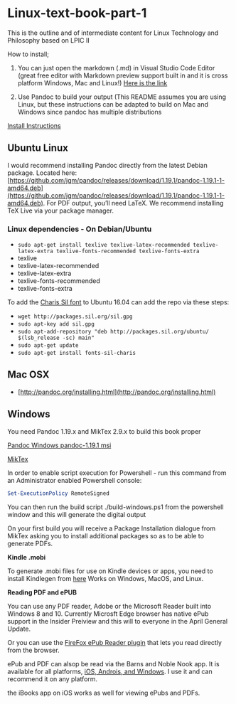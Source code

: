 # Linux-text-book-part-1
This is the outline and of intermediate content for Linux Technology and Philosophy based on LPIC II


How to install;

1.  You can just open the markdown (.md) in Visual Studio Code Editor (great free editor with Markdown preview support built in and it is cross platform Windows, Mac and Linux!) [Here is the link](https://code.visualstudio.com/)

2.  Use Pandoc to build your output (This README assumes you are using Linux, but these instructions can be adapted to build on Mac and Windows since pandoc has multiple distributions

[Install Instructions](http://pandoc.org/installing.html)

## Ubuntu Linux
 
I would recommend installing Pandoc directly from the latest Debian package.  Located here: [https://github.com/jgm/pandoc/releases/download/1.19.1/pandoc-1.19.1-1-amd64.deb](https://github.com/jgm/pandoc/releases/download/1.19.1/pandoc-1.19.1-1-amd64.deb). For PDF output, you’ll need LaTeX. We recommend installing TeX Live via your package manager. 

### Linux dependencies - On Debian/Ubuntu
* ```sudo apt-get install texlive texlive-latex-recommended texlive-latex-extra texlive-fonts-recommended texlive-fonts-extra``` 
* texlive
* texlive-latex-recommended
* texlive-latex-extra
* texlive-fonts-recommended
* texlive-fonts-extra

To add the [Charis Sil font](http://packages.sil.org/ "Charis SIL") to Ubuntu 16.04 can add the repo via these steps:
* ```wget http://packages.sil.org/sil.gpg```
* ```sudo apt-key add sil.gpg```
* ```sudo apt-add-repository "deb http://packages.sil.org/ubuntu/ $(lsb_release -sc) main"```
* ```sudo apt-get update```
* ```sudo apt-get install fonts-sil-charis```

## Mac OSX
  * [http://pandoc.org/installing.html](http://pandoc.org/installing.html)

## Windows 
You need Pandoc 1.19.x  and MikTex 2.9.x to build this book proper

[Pandoc Windows pandoc-1.19.1  msi](https://github.com/jgm/pandoc/releases/download/1.19.1/pandoc-1.19.1-windows.msi "Pandoc MSI")

[MikTex](http://miktex.org/download "Miktex Download")

In order to enable script execution for Powershell - run this command from an Administrator enabled Powershell console:

```powershell
Set-ExecutionPolicy RemoteSigned
```

You can then run the build script ./build-windows.ps1 from the powershell window and this will generate the digital output

On your first build you will receive a Package Installation dialogue from MikTex asking you to install additional packages so as to be able to generate PDFs.

__Kindle .mobi__

To generate .mobi files for use on Kindle devices or apps, you need to install Kindlegen from [here](https://www.amazon.com/gp/feature.html?docId=1000234621) Works on Windows, MacOS, and Linux.

__Reading PDF and ePUB__

You can use any PDF reader, Adobe or the Microsoft Reader built into Windows 8 and 10.   Currently Microsft Edge browser has native ePub support in the Insider Preiview and this will to everyone in the April General Update. 

Or you can use the [FireFox ePub Reader plugin](https://addons.mozilla.org/en-US/firefox/addon/epubreader/ "Plugin to read ePub in FireFox") that lets you read directly from the browser.

ePub and PDF can alsop be read via the Barns and Noble Nook app.  It is available for all platforms, [iOS, Androis, and Windows](http://www.nook.com/nookapp/#appChoices "Nook app").  I use it and can recommend it on any platform.

the iBooks app on iOS works as well for viewing ePubs and PDFs.